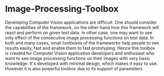 # Image-Processing-Toolbox
Developing Computer Vision applications are difficult. One should consider the capabilities of the framework, on the other hand how this framework will react and perform on given test data. In other case, one may want to see only effect of the consecutive image processing functions on test data. In both and many cases, small toolboxes of the frameworks help people to see results easily, fast and enable them to fast prototyping. Hence this toolbox is created for Computer Vision application developers and enthusiast who want to see image processing functions on their images with very basic knowledge. It's developed with minimal design, which makes it easy to use. However it is also powerful toolbox due to its support of parameters.
